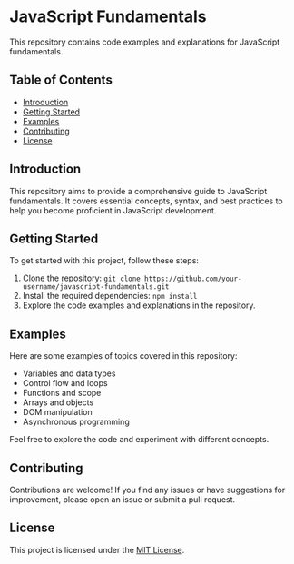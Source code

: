 # JavaScript Fundamentals

This repository contains code examples and explanations for JavaScript fundamentals.

## Table of Contents

- [Introduction](#introduction)
- [Getting Started](#getting-started)
- [Examples](#examples)
- [Contributing](#contributing)
- [License](#license)

## Introduction

This repository aims to provide a comprehensive guide to JavaScript fundamentals. It covers essential concepts, syntax, and best practices to help you become proficient in JavaScript development.

## Getting Started

To get started with this project, follow these steps:

1. Clone the repository: `git clone https://github.com/your-username/javascript-fundamentals.git`
2. Install the required dependencies: `npm install`
3. Explore the code examples and explanations in the repository.

## Examples

Here are some examples of topics covered in this repository:

- Variables and data types
- Control flow and loops
- Functions and scope
- Arrays and objects
- DOM manipulation
- Asynchronous programming

Feel free to explore the code and experiment with different concepts.

## Contributing

Contributions are welcome! If you find any issues or have suggestions for improvement, please open an issue or submit a pull request.

## License

This project is licensed under the [MIT License](LICENSE).
